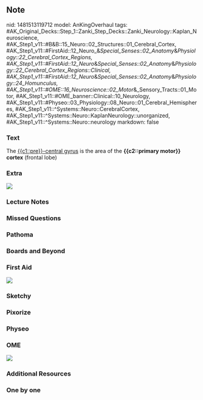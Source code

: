## Note
nid: 1481513119712
model: AnKingOverhaul
tags: #AK_Original_Decks::Step_1::Zanki_Step_Decks::Zanki_Neurology::Kaplan_Neuroscience, #AK_Step1_v11::#B&B::15_Neuro::02_Structures::01_Cerebral_Cortex, #AK_Step1_v11::#FirstAid::12_Neuro_&_Special_Senses::02_Anatomy_&_Physiology::22_Cerebral_Cortex_Regions, #AK_Step1_v11::#FirstAid::12_Neuro_&_Special_Senses::02_Anatomy_&_Physiology::22_Cerebral_Cortex_Regions::Clinical, #AK_Step1_v11::#FirstAid::12_Neuro_&_Special_Senses::02_Anatomy_&_Physiology::24_Homunculus, #AK_Step1_v11::#OME::16_Neuroscience::02_Motor_&_Sensory_Tracts::01_Motor, #AK_Step1_v11::#OME_banner::Clinical::10_Neurology, #AK_Step1_v11::#Physeo::03_Physiology::08_Neuro::01_Cerebral_Hemispheres, #AK_Step1_v11::^Systems::Neuro::CerebralCortex, #AK_Step1_v11::^Systems::Neuro::KaplanNeurology::unorganized, #AK_Step1_v11::^Systems::Neuro::neurology
markdown: false

### Text
<div>
  The <u>{{c1::pre}}-central gyrus</u> is the area of the
  <b>{{c2::primary motor}} cortex</b> (frontal lobe)
</div>

### Extra
<img src="paste-304418692006235.jpg">

### Lecture Notes


### Missed Questions


### Pathoma


### Boards and Beyond


### First Aid
<img src="tmppMG8vA.png">

### Sketchy


### Pixorize


### Physeo


### OME
<div class="ome-widget">
  <a href=
  "https://onlinemeded.org/spa/neurology?ref=anki"><img src="_OME_AnkiFlashcards_Topic_4.png"></a>
</div>

### Additional Resources


### One by one

